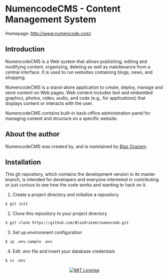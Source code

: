 NumencodeCMS - Content Management System
========================================

Homepage: <http://www.numencode.com/>


Introduction
------------

NumencodeCMS is a Web system that allows publishing, editing and modifying
content, organizing, deleting as well as maintenance from a central interface.
It is used to run websites containing blogs, news, and shopping.

NumencodeCMS is a stand-alone application to create, deploy, manage and store
content on Web pages. Web content includes text and embedded graphics, photos,
video, audio, and code (e.g., for applications) that displays content or
interacts with the user.

NumencodeCMS contains built-in back-office administration panel for
managing content and structure on a specific website.


About the author
----------------
NumencodeCMS was created by, and is maintained by [Blaz Orazem](https://github.com/BlazOrazem).


Installation
------------

This git repository, which contains the development version in its
master branch, is intended for developers and everyone interested in
contributing or just curious to see how the code works and wanting to
hack on it.

1. Create a project directory and initialize a repository
```bash
$ git init
```

2. Clone this repository to your project directory
```bash
$ git clone https://github.com/BlazOrazem/numencode.git
```

3. Set up environment configuration 
```bash
$ cp .env.sample .env
```

4. Edit .env file and insert your database credentials
```bash
$ vi .env
```

<p align="center">
<a href="LICENSE"><img src="https://img.shields.io/packagist/l/doctrine/orm.svg?style=flat-square" alt="MIT License"></img></a>
</p>